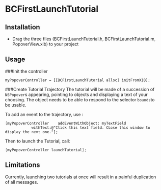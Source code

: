 BCFirstLaunchTutorial
=====================

Installation
------------

- Drag the three files (BCFirstLaunchTutorial.h, BCFirstLaunchTutorial.m, PopoverView.xib) to your project


Usage
-----

###Init the controller
```
myPopoverController = [[BCFirstLaunchTutorial alloc] initFromXIB];
```

###Create Tutorial Trajectory
The tutorial will be made of a succession of `NSPopover`s appearing, pointing to objects and displaying a text of your choosing.
The object needs to be able to respond to the selector `bounds`to be usable.

To add an event to the trajectory, use :
```
[myPopoverController 	addEventWithObject: myTextField
			withText:@"Click this text field. CLose this window to display the next one."];
```

Then to launch the Tutorial, call:
```
[myPopoverController launchTutorial];
```
Limitations
-----------

Currently, launching two tutorials at once will result in a painful duplication of all messages.
